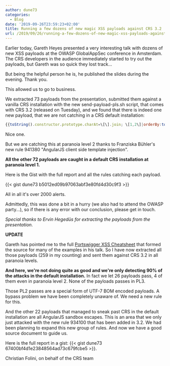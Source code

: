 ```yaml
---
author: dune73
categories:
  - Blog
date: '2019-09-26T23:59:23+02:00'
title: Running a few dozens of new magic XSS payloads against CRS 3.2
url: /2019/09/26/running-a-few-dozens-of-new-magic-xss-payloads-against-crs-3-2/
---
```



Earlier today, Gareth Heyes presented a very interesting talk with dozens of new XSS payloads at the OWASP GlobalAppSec conference in Amsterdam. The CRS developers in the audience immediately started to try out the payloads, but Gareth was so quick they lost track...  
  
But being the helpful person he is, he published the slides during the evening. Thank you.  
  
This allowed us to go to business.  
  
We extracted 73 payloads from the presentation, submitted them against a vanilla CRS installation with the new send-payload-pls.sh script, that comes with CRS 3.2 (released on Tuesday), and we found that there is indeed one new payload, that we are not catching in a CRS default installation:  
  
```javascript
{{toString().constructor.prototype.charAt=\[\].join; \[1,2\]|orderBy:toString().constructor.fromCharCode(120,61,97,108,101,114,116,40,49,41)}}
```
  
Nice one.  
  
But we are catching this at paranoia level 2 thanks to Franziska Bühler's new rule 941380 "AngularJS client side template injection".  
  
**All the other 72 payloads are caught in a default CRS installation at paranoia level 1.**

Here is the Gist with the full report and all the rules catching each payload.

{{< gist dune73 b5012ed09b97063abf3e80fd4d30c9f3 >}}

All in all it's over 2000 alerts.

Admittedly, this was done a bit in a hurry (we also had to attend the OWASP party...), so if there is any error with our conclusion, please get in touch.  
  
*Special thanks to Ervin Hegedüs for extracting the payloads from the presentation.*

**UPDATE**

Gareth has pointed me to the full [Portswigger XSS Cheatsheet](https://portswigger.net/web-security/cross-site-scripting/cheat-sheet) that formed the source for many of the examples in his talk. So I have now extracted all those payloads (259 in my counting) and sent them against CRS 3.2 in all paranoia levels.  
  
**And here, we're not doing quite as good and we're only detecting 90% of the attacks in the default installation.** In fact we let 26 payloads pass, 4 of them even in paranoia level 2. None of the payloads passes in PL3.  
  
Those PL2 passes are a special form of UTF-7 BOM encoded payloads. A bypass problem we have been completely unaware of. We need a new rule for this.  
  
And the other 22 payloads that managed to sneak past CRS in the default installation are all AngularJS sandbox escapes. This is an area that we only just attacked with the new rule 934100 that has been added in 3.2. We had been planning to expand this new group of rules. And now we have a good source document to guide us.  
  
Here is the full report in a gist: {{< gist dune73 67400bf4d1e23848564ad73c679fcbe5 >}}.

Christian Folini, on behalf of the CRS team
